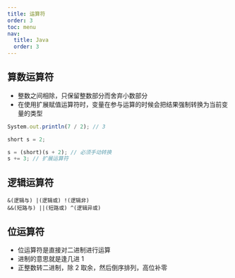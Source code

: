 ```yaml
---
title: 运算符
order: 3
toc: menu
nav:
  title: Java
  order: 3
---
```


## 算数运算符

- 整数之间相除，只保留整数部分而舍弃小数部分
- 在使用扩展赋值运算符时，变量在参与运算的时候会把结果强制转换为当前变量的类型

```javascript
System.out.println(7 / 2); // 3

short s = 2;

s = (short)(s + 2); // 必须手动转换
s += 3; // 扩展运算符
```

## 逻辑运算符

```text
&(逻辑与) |(逻辑或) !(逻辑非)
&&(短路与) ||(短路或) ^(逻辑异或)
```

## 位运算符

- 位运算符是直接对二进制进行运算
- 进制的意思就是逢几进 1
- 正整数转二进制，除 2 取余，然后倒序排列，高位补零
